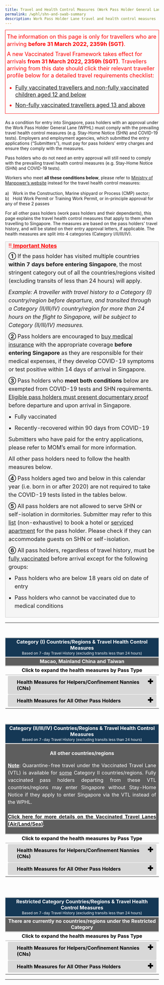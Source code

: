 ```yaml
---
title: Travel and Health Control Measures (Work Pass Holder General Lane)
permalink: /wphl/shn-and-swab-summary
description: Work Pass Holder Lane travel and health control measures
---
```

<div style="padding-left: 5px; margin-bottom:20px; font-size:16px; line-height:1.0; color:red; border-style: solid; border-width: 1px;">
	<p style="font-size:18px; margin-top:10px; margin-bottom:0px;line-height:1.3; color:red;">The information on this page is only for travellers who are arriving <b>before 31 March 2022, 2359h (SGT)</b>.</p>
	<p style="font-size:18px; margin-top:10px; margin-bottom:0px;line-height:1.3; color:red;">A new Vaccinated Travel Framework takes effect for arrivals <b>from 31 March 2022, 2359h (SGT)</b>. Travellers arriving from this date should click their relevant traveller profile below for a detailed travel requirements checklist:
	<ol style="list-style-type:disc;">
		<li style="font-size:18px; margin-top:10px; margin-bottom:0px;line-height:1.3; color:red;"><a href="/arriving/general-travel/fully-vaccinated" target="_blank">Fully vaccinated travellers and non-fully vaccinated children aged 12 and below</a></li>
			<li style="font-size:18px; margin-top:10px; margin-bottom:0px;line-height:1.3; color:red;"><a href="/arriving/general-travel/non-fully-vaccinated" target="_blank">Non-fully vaccinated travellers aged 13 and above</a></li>
	</ol>
	</p>
	</div>

As a condition for entry into Singapore, pass holders with an approval under the Work Pass Holder General Lane (WPHL) must comply with the prevailing travel health control measures (e.g. Stay-Home Notice (SHN) and COVID-19 tests). Employers and employment agencies, which submitted the entry applications (“Submitters”), must pay for pass holders’ entry charges and ensure they comply with the measures.

Pass holders who do not need an entry approval will still need to comply with the prevailing travel health control measures (e.g. Stay-Home Notice (SHN) and COVID-19 tests).

Workers who meet <b>all these conditions below</b>, please refer to [Ministry of Manpower’s website](https://www.mom.gov.sg/covid-19/entry-approval-requirements) instead for the travel health control measures:<br><br>
a) &nbsp; Work in the Construction, Marine shipyard or Process (CMP) sector;<br>
b) &nbsp; Hold Work Permit or Training Work Permit, or in-principle approval for any of these 2 passes

For all other pass holders (work pass holders and their dependants), this page explains the travel health control measures that apply to them when travelling to Singapore. The measures are based on the pass holders' travel history, and will be stated on their entry approval letters, if applicable. The health measures are split into 4 categories (Category I/II/III/IV).

<table style="background-color:#f5f5f5">
<tbody>
<tr>
<td style="margin-top:0px; margin-bottom:0px; font-size:18px;border-right:2px solid #E0E0E0;border-left:2px solid #E0E0E0;border-top:2px solid #E0E0E0; border-bottom:2px solid #E0E0E0;"><span style="color:red;">!!<b><u> Important Notes</u></b></span>
<p style="margin-top:10px; margin-bottom:0px; font-size:18px; line-height:1.5;"><b>➀</b> If the pass holder has visited multiple countries <b>within 7 days before entering Singapore</b>, the most stringent category out of all the countries/regions visited (excluding transits of less than 24 hours) will apply.</p>
<p style="margin-top:10px; margin-bottom:0px; font-size:18px; line-height:1.5;"><i>Example: A traveller with travel history to a Category (I) country/region before departure, and transited through a Category (II/III/IV) country/region for more than 24 hours on the flight to Singapore, will be subject to Category (II/III/IV) measures.</i></p>
	<p style="margin-top:10px; margin-bottom:0px; font-size:18px; line-height:1.5;"><b>➁</b> Pass holders are encouraged to <a href="https://www.mom.gov.sg/covid-19/frequently-asked-questions/eligible-claims-and-medical-benefits#who-is-responsible-for-paying-for-the-pass-holders-covid-19-treatment" target="_blank">buy medical insurance</a> with the appropriate coverage <b>before entering Singapore</b> as they are responsible for their medical expenses, if they develop COVID-19 symptoms or test positive within 14 days of arrival in Singapore.</p>
<p style="margin-top:10px; margin-bottom:0px; font-size:18px; line-height:1.5;"><b>&#10114;</b> Pass holders who <b>meet both conditions</b> below are exempted from COVID-19 tests and SHN requirements. <a href="/vaccinated-recovered" target="_blank">Eligible pass holders must present documentary proof</a> before departure and upon arrival in Singapore.</p> 
<ol style="padding-left:20px; font-size:18px; margin-top:0px; margin-bottom:0px; line-height:1.5; list-style-type:disc;">
<li style="font-size:18px; margin-top:10px; margin-bottom:0px; line-height:1.5;">Fully vaccinated</li>
<li style="font-size:18px; margin-top:10px; margin-bottom:0px; line-height:1.5;">Recently-recovered within 90 days from COVID-19</li>
</ol>
<p style="margin-top:10px; margin-bottom:0px; font-size:18px; line-height:1.5;">Submitters who have paid for the entry applications, please refer to MOM’s email for more information.</p>
<p style="margin-top:10px; margin-bottom:0px; font-size:18px; line-height:1.5;">All other pass holders need to follow the health measures below.</p>
	

<!--<table>
	<thead>
		<th style="font-size:18px; line-height:1.5; border-left:3px solid #D8D8D8; border-right:3px solid #D8D8D8;border-top:3px solid #D8D8D8; border-bottom:3px solid #D8D8D8;"><b>Test paid using</b></th>
		<th style="font-size:18px; line-height:1.5; border-left:3px solid #D8D8D8; border-right:3px solid #D8D8D8; border-top:3px solid #D8D8D8; border-bottom:3px solid #D8D8D8;"><b>How is the refund processed</b></th>
	</thead>
	<tbody>
		<tr>
		<td style="font-size:18px; line-height:1.5;border-left:3px solid #D8D8D8; border-right:3px solid #D8D8D8; border-top:3px solid #D8D8D8; border-bottom:3px solid #D8D8D8;"><a href="https://changiairport.com/safetravel" target="_blank">Changi Airport e-Service</a></td>
			<td style="font-size:18px; line-height:1.5;border-left:3px solid #D8D8D8; border-right:3px solid #D8D8D8;border-top:3px solid #D8D8D8; border-bottom:3px solid #D8D8D8;">Changi Airport Group will automatically refund the test fees 7 working days after the booked arrival date.<br>For any queries, please email <a href="mailto: swabtest.refund@changiairport.com">swabtest.refund@changiairport.com</a></td>
		</tr>
		<tr>
			<td style="font-size:18px; line-height:1.5;border-left:3px solid #D8D8D8; border-right:3px solid #D8D8D8;border-bottom:3px solid #D8D8D8;"><a href="https://t.2c2p.com/express/parkwayshentonoat" target="_blank">Parkway Shenton eService</a></td>
			<td style="font-size:18px; line-height:1.5; border-left:3px solid #D8D8D8; border-right:3px solid #D8D8D8; border-bottom:3px solid #D8D8D8;">Please email <a href="mailto: sea.checkpoints.refunds@parkwaypantai.com">sea.checkpoints.refunds@parkwaypantai.com</a> for refund or cancellation requests.</td>
		</tr>
	</tbody>
	</table>-->

	
<p style="margin-top: 10px; margin-bottom:0px; font-size:18px; line-height:1.5;">
<b>➃</b> Pass holders aged two and below in this calendar year (i.e. born in or after 2020) are not required to take the COVID-19 tests listed in the tables below.</p>
<p style="margin-top:10px; margin-bottom:0px; font-size:18px; line-height:1.5;"><b>&#10116;</b> All pass holders are not allowed to serve SHN or self-isolation in dormitories. Submitter may refer to this <a href="https://sha.org.sg/stay-home-notice">list</a> (non-exhaustive) to book a hotel or <a href="/files/serviced-apartments.pdf" target="_blank">serviced apartment</a> for the pass holder. Please check if they can accommodate guests on SHN or self-isolation.</p>
<p style="margin-top:10px; margin-bottom:0px; font-size:18px; line-height:1.5;"><b>&#10117;</b> All pass holders, regardless of travel history, must be <a href="/wphl/vaccination-requirements#vaccinated">fully vaccinated</a> before arrival except for the following groups:
<ol style="padding-left:20px; font-size:18px; margin-top:0px; margin-bottom:0px; line-height:1.5; list-style-type:disc;">
<li style="font-size:18px; margin-top:10px; margin-bottom:0px; line-height:1.5; list-style-type:disc;"> Pass holders who are below 18 years old on date of entry</li>
<li style="font-size:18px; margin-top:10px; margin-bottom:0px; line-height:1.5; list-style-type:disc;">Pass holders who cannot be vaccinated due to medical conditions</li>
</ol>
</p>
</td>
    </tr>
	</tbody>
		</table>

<!--#### Click on the following for the travel health control measures based on your arrival date in Singapore:

<ol style="padding-left:20px; font-size:20px; margin-top:20px; margin-bottom:0px; line-height:1.5; list-style-type:upper-latin;">
	<li style="font-size:20px; margin-top:10px; margin-bottom:0px; line-height:1.5;"><a href="#from">Arrivals from 21 Feb 2022, 2359 hours</a></li> 
	<li style="font-size:20px; margin-top:10px; margin-bottom:0px; line-height:1.5;"><a href="#before-1">Arrivals before 21 Feb 2022, 2359 hours</a></li>
	</ol>-->


---


<div id="from"></div>

<!--<span style="color:red;"><b>Travellers arriving in Singapore before 21 Feb 2022, 2359 hours will be subject to the health measure stipulated in their approval letters and Stay Home Notices (SHN).</b></span>-->

<html>
<head>
<meta charset="utf-8">
<title>Test Accordion</title>

<style>
	
input {
    display: none;
}

label {
    display: block;    
    padding: 10px 30px;
    margin: 0 0 1px 0;
    cursor: pointer;
    background: #153855;
    border-radius: 3px;
    color: #FFFFFF;
    transition: ease .5s;
	position: relative;
}

label:hover {
    background: #346f9e;
}

label::after {
	font-family: "Font Awesome 5 Free";
	content: '\271A';
	font-weight: bold;
	font-size: 22px;
	position: absolute;
	right: 10px;
	top: 6px;
}

input:checked + label::after {
	content: '\2716';
}

.content {
    background: #FFFFFF;
    padding: 10px 25px;
    margin: 0 0 1px 0;
    border-radius: 3px;
}

input + label + .content {
    display: none;
}

input:checked + label + .content {
    display: block;
}
 
</style>
</head>
</html>


<table>
<tr>
<td style="font-size:16px; border-top: 3px solid #D8D8D8; border-right:1px solid #D8D8D8; border-left:1px solid #D8D8D8; background-color:#153855; color:white; text-align:center; vertical-align:middle;"><b>Category (I) Countries/Regions & Travel Health Control Measures</b><br><span style="font-size:12px;">Based on 7-day Travel History (excluding transits less than 24 hours)</span></td>
</tr>
	<tr>
<td style="font-size:16px; border-top: 3px solid #D8D8D8; border-right:1px solid #D8D8D8; border-left:1px solid #D8D8D8; background-color:#5e5e5e; color:white; text-align:center; vertical-align:middle; border-bottom: 3px solid #D8D8D8;"><b>Macao, Mainland China and Taiwan</b></td>
</tr>
	<tr>
		<td style="font-size:16px; border-top: 3px solid #D8D8D8; border-bottom: 3px solid #D8D8D8; color:black; text-align:center; vertical-align:middle;"><b>Click to expand the health measures by Pass Type</b></td>
	</tr>
	<br>
	<tr>
	<td>
<!--Cat1 Countries-->
<input type="checkbox" id="CountryListCat1" />
<label for="CountryListCat1" style="background:#D8D8D8; color:#000000;"><b>Health Measures for Helpers/Confinement Nannies (CNs)</b></label>

<div class="content" style="background-color:#f8f8f8;">
<ol style="margin-top: 0px; list-style-type: decimal;">
	<li style="font-size: 16px; margin-top:10px; margin-bottom:0px; line-height:1.5;">Must be <b><a href="/wphl/vaccination-requirements">fully vaccinated</a> before arrival</b>.
</li>
	<li style="font-size: 16px; margin-top:10px; margin-bottom:0px; line-height:1.5;">Submit a health and travel declaration using the <a href="https://eservices.ica.gov.sg/sgarrivalcard/" target="_blank">SG Arrival Card (SGAC) e-Service</a> <b>within 3 days before arrival</b>.
</li>
	<li style="font-size: 16px; margin-top:10px; margin-bottom:0px; line-height:1.5;">Take <b>1</b> of these COVID-19 tests <b>within 2 days before departure</b>:
	<ol style="margin-top: 0px; list-style-type: disc;">
	<li style="font-size: 16px; margin-top:10px; margin-bottom:0px; line-height:1.5;"><b>PCR test</b>: Done with an <a href="https://go.gov.sg/accreditation-bodies-for-covid19-testing" target="_blank">internationally accredited or recognised lab, clinic or medical facility</a>.</li>
		<li style="font-size: 16px; margin-top:10px; margin-bottom:0px; line-height:1.5;"><b>ART</b>: Done by a trained professional (e.g. medical professional or Government-recognised trained professional).</li>
	</ol></li>
		<li style="font-size: 16px; margin-top:10px; margin-bottom:0px; line-height:1.5;">Present a valid negative test report, that meets <b>all the requirements</b> below, before departure and upon arrival in Singapore:
		<ol style="margin-top:0px; list-style-type: disc;">
<li style="font-size:16px; margin-top:10px; margin-bottom:0px; line-height:1.5;">Is in English (or accompanied with an English translation);</li>
<li style="font-size:16px; margin-top:10px; margin-bottom:0px; line-height:1.5;">Contains the following:
<ol style="margin-top:0px; list-style-type: lower-roman;">
<li style="font-size:16px; margin-top:10px; margin-bottom:0px; line-height:1.5;">COVID-19 test results and date of test;</li>
<li style="font-size:16px; margin-top:10px; margin-bottom:0px; line-height:1.5;">Name of helper/CN; and</li>
<li style="font-size:16px; margin-top:10px; margin-bottom:0px; line-height:1.5;">Date of Birth or Passport number (per the passport used to travel to Singapore.</li>
</ol>
</li>
</ol>
</li>
<li style="font-size: 16px; margin-top:10px; margin-bottom:0px; line-height:1.5;">Proceed from the checkpoint <b>immediately</b> to their place of isolation. <p style="font-size: 16px; margin-top:10px; margin-bottom:0px; line-height:1.5;">Submitters must arrange to pick them up <b>within 1 hour of arrival</b> from the checkpoint, using private transport (e.g. employer's own vehicle, taxi, private hire car) to go to the place of isolation, and QTC or CTC. Public transport (e.g. public bus or train) is <b>not allowed</b>.</p></li>
<li style="font-size: 16px; margin-top:10px; margin-bottom:0px; line-height:1.5;">Self-isolate before taking an unsupervised self-swab (USS) ART <b>within 24 hours</b> of arrival and submit the test results <a href="https://www.sync.gov.sg" target="_blank">here</a>.</li>
	<li style="font-size: 16px; margin-top:10px; margin-bottom:0px; line-height:1.5;"> Remain in self-isolation until they get a negative test result.</li>
		<li style="font-size: 16px; margin-top:10px; margin-bottom:0px; line-height:1.5;">If they get a negative test result, they can go about their activities in Singapore, without a need to serve SHN.</li>
			<li style="font-size: 16px; margin-top:10px; margin-bottom:0px; line-height:1.5;"><b>[Only for helpers and CNs who were vaccinated overseas]</b> Verify their vaccination records by taking a serology test to get the vaccination records ingested in the National Immunisation Registry (NIR) <b>within 30 days</b> of arrival in Singapore. 
<p style="font-size: 16px; margin-top:10px; margin-bottom:0px; line-height:1.5;">Those with valid digitally-verifiable vaccination certificates may be exempted from serology testing for their vaccinations to be ingested. They must still visit a General Practitioner (GP) clinic, for the clinic to verify their certificates and ingest their vaccination records in the NIR <b>within 30 days</b> of arrival in Singapore. Refer to <a href="https://www.moh.gov.sg/covid-19/vaccination/faqs---post-vaccination-matters" target="_blank">MOH’s website</a> on the types of vaccination certificates which exempt pass holders from serology testing.</p>
<p style="font-size: 16px; margin-top:10px; margin-bottom:0px; line-height:1.5;">Please call the clinic to check if they offer serology tests or verification of vaccination records.</p>
</li>
</ol>
</div>
	<!--Cat1 Other Work Pass Holders-->
	<input type="checkbox" id="OtherWorkPassHolders-1" />
<label for="OtherWorkPassHolders-1" style="background:#D8D8D8; color:#000000;"><b>Health Measures for All Other Pass Holders</b></label>

<div class="content" style="background-color:#f8f8f8;">
<ol style="margin-top: 0px; list-style-type: decimal;">
				<li style="font-size: 16px; margin-top:10px; margin-bottom:0px; line-height:1.5;">Must be <b><a href="/wphl/vaccination-requirements">fully vaccinated</a> before arrival</b>.
</li>
		<li style="font-size: 16px; margin-top:10px; margin-bottom:0px; line-height:1.5;">Submit a health and travel declaration using the <a href="https://eservices.ica.gov.sg/sgarrivalcard/" target="_blank">SG Arrival Card (SGAC) e-Service</a> <b>within 3 days before arrival</b>.
</li>
	<li style="font-size: 16px; margin-top:10px; margin-bottom:0px; line-height:1.5;">Take <b>1</b> of these COVID-19 tests <b>within 2 days before departure</b>:
	<ol style="margin-top: 0px; list-style-type: disc;">
	<li style="font-size: 16px; margin-top:10px; margin-bottom:0px; line-height:1.5;"><b>PCR test</b>: Done with an <a href="https://go.gov.sg/accreditation-bodies-for-covid19-testing" target="_blank">internationally accredited or recognised lab, clinic or medical facility</a>.</li>
		<li style="font-size: 16px; margin-top:10px; margin-bottom:0px; line-height:1.5;"><b>ART</b>: Done by a trained professional (e.g. medical professional or Government-recognised trained professional).</li>
	</ol></li>
		<li style="font-size: 16px; margin-top:10px; margin-bottom:0px; line-height:1.5;">Present a valid negative test report, that meets <b>all the requirements</b> below, before departure and upon arrival in Singapore:
		<ol style="margin-top:0px; list-style-type: disc;">
<li style="font-size:16px; margin-top:10px; margin-bottom:0px; line-height:1.5;">Is in English (or accompanied with an English translation);</li>
<li style="font-size:16px; margin-top:10px; margin-bottom:0px; line-height:1.5;">Contains the following:
<ol style="margin-top:0px; list-style-type: lower-roman;">
<li style="font-size:16px; margin-top:10px; margin-bottom:0px; line-height:1.5;">COVID-19 test results and date of test;</li>
<li style="font-size:16px; margin-top:10px; margin-bottom:0px; line-height:1.5;">Name of pass holder; and</li>
<li style="font-size:16px; margin-top:10px; margin-bottom:0px; line-height:1.5;">Date of Birth or Passport number (per the passport used to travel to Singapore.</li>
</ol>
</li>
</ol>
</li>
			<li style="font-size: 16px; margin-top:10px; margin-bottom:0px; line-height:1.5;">Proceed from the checkpoint <b>immediately</b> to their place of isolation.<p style="font-size: 16px; margin-top:10px; margin-bottom:0px; line-height:1.5;">Pass holders must depart for the place of isolation <b>within 1 hour of arrival</b> at the checkpoint. Submitters must inform them to take private transport (e.g. company vehicle, pass holder's own vehicle, taxi, private hire car) to the to the place of isolation, and QTC or CTC. Public transport (e.g. public bus or train) is <b>not allowed</b>. </p></li>
<li style="font-size: 16px; margin-top:10px; margin-bottom:0px; line-height:1.5;">Self-isolate before taking an unsupervised self-swab (USS) ART <b>within 24 hours of arrival</b> and submit the test results <a href="https://www.sync.gov.sg" target="_blank">here</a>.</li>
	<li style="font-size: 16px; margin-top:10px; margin-bottom:0px; line-height:1.5;"> Remain in self-isolation until they get a negative test result.</li>
		<li style="font-size: 16px; margin-top:10px; margin-bottom:0px; line-height:1.5;">If they get a negative test result, they can go about their activities in Singapore, without a need to serve SHN.</li>
	<li style="font-size: 16px; margin-top:10px; margin-bottom:0px; line-height:1.5;"><b>[Only for pass holders who were vaccinated overseas]</b> Verify their vaccination records by taking a serology test to get the vaccination records ingested in the National Immunisation Registry (NIR) <b>within 30 days</b> of arrival in Singapore. 
<p style="font-size: 16px; margin-top:10px; margin-bottom:0px; line-height:1.5;">Those with valid digitally-verifiable vaccination certificates may be exempted from serology testing for their vaccinations to be ingested. They must still visit a General Practitioner (GP) clinic, for the clinic to verify their certificates and ingest their vaccination records in the NIR <b>within 30 days</b> of arrival in Singapore. Refer to <a href="https://www.moh.gov.sg/covid-19/vaccination/faqs---post-vaccination-matters" target="_blank">MOH’s website</a> on the types of vaccination certificates which exempt pass holders from serology testing.</p>
<p style="font-size: 16px; margin-top:10px; margin-bottom:0px; line-height:1.5;">Please call the clinic to check if they offer serology tests or verification of vaccination records.</p></li>
</ol>
</div>
	</td>
	</tr>
	</table><br>
	

<div id=cat2></div>

<!--Category 2,3 and 4-->
<table>
<tr>
<td style="font-size:16px; border-top: 3px solid #D8D8D8; border-right:1px solid #D8D8D8; border-left:1px solid #D8D8D8; background-color:#153855; color:white; text-align:center; vertical-align:middle;"><b>Category (II/III/IV) Countries/Regions & Travel Health Control Measures</b><br><span style="font-size:12px;">Based on 7-day Travel History (excluding transits less than 24 hours)</span></td>
</tr>
	<tr>
<td style="font-size:16px; border-top: 3px solid #D8D8D8; border-bottom:1px solid #D8D8D8; border-right:1px solid #D8D8D8; border-left:1px solid #D8D8D8; background-color:#5e5e5e; color:white;"><p style="font-size:16px; line-height:1.5;text-align:center;"><b>All other countries/regions</b></p>
	<p style="font-size:16px; line-height:1.5; text-align:justify;"><b><u>Note</u></b>: Quarantine-free travel under the Vaccinated Travel Lane (VTL) is available for <u>some</u> Category II countries/regions. Fully vaccinated pass holders departing from these VTL countries/regions may enter Singapore without Stay-Home Notice if they apply to enter Singapore via the VTL instead of the WPHL. <br><br><a style="background-color: #ffffff;" href="/vtl/requirements-and-process" target="_blank"><b>Click here for more details on the Vaccinated Travel Lanes (Air/Land/Sea)</b></a>. </p></td>
</tr>
<tr>
<td style="font-size:16px; border-top: 3px solid #D8D8D8; border-bottom: 3px solid #D8D8D8; color:black; text-align:center; vertical-align:middle;"><b>Click to expand the health measures by Pass Type</b></td></tr>
	<tr>
	<td>
<!--Cat2 Helpers/CNs-->
<input type="checkbox" id="CountryListCat2" />
<label for="CountryListCat2" style="background:#D8D8D8; color:#000000;"><b>Health Measures for Helpers/Confinement Nannies (CNs)</b></label>

<div class="content" style="background-color:#f8f8f8;">
<ol style="margin-top: 0px; list-style-type: decimal;">
		<li style="font-size: 16px; margin-top:10px; margin-bottom:0px; line-height:1.5;">Must be <b><a href="/wphl/vaccination-requirements">fully vaccinated</a> before arrival</b>.
	</li>
			<li style="font-size: 16px; margin-top:10px; margin-bottom:0px; line-height:1.5;">Submit a health and travel declaration using the <a href="https://eservices.ica.gov.sg/sgarrivalcard/" target="_blank">SG Arrival Card (SGAC) e-Service</a> <b>within 3 days before arrival</b>.
</li>
<li style="font-size: 16px; margin-top:10px; margin-bottom:0px; line-height:1.5;">Take <b>1</b> of these COVID-19 tests <b>within 2 days before departure</b>:
	<ol style="margin-top: 0px; list-style-type: disc;">
	<li style="font-size: 16px; margin-top:10px; margin-bottom:0px; line-height:1.5;"><b>PCR test</b>: Done with an <a href="https://go.gov.sg/accreditation-bodies-for-covid19-testing" target="_blank">internationally accredited or recognised lab, clinic or medical facility</a>; OR</li>
		<li style="font-size: 16px; margin-top:10px; margin-bottom:0px; line-height:1.5;"><b>ART</b>: 
<ol style="margin-top:0px; list-style-type: lower-roman;">
<li style="font-size:16px; margin-top:10px; margin-bottom:0px; line-height:1.5;">Done by a trained professional (e.g. medical professional or Government-recognised trained professional); or</li>
	<li style="font-size:16px; margin-top:10px; margin-bottom:0px; line-height:1.5;"> <b>[For eligible travellers only]</b>	Self-administered and remotely supervised by an ART provider in Singapore providing such services. Please refer to <a href="https://go.gov.sg/remote-art-overseas-sg" target="_blank">MOH’s listing of remote supervised self-swab providers</a> for information on eligible traveller profiles, eligible countries/regions and approved remote ART service providers.</li>
</ol>			
</li>
</ol></li>
		<li style="font-size: 16px; margin-top:10px; margin-bottom:0px; line-height:1.5;">Present a valid negative test report, that meets <b>all the requirements</b> below, before departure and upon arrival in Singapore:
		<ol style="margin-top:0px; list-style-type: disc;">
<li style="font-size:16px; margin-top:10px; margin-bottom:0px; line-height:1.5;">Is in English (or accompanied with an English translation);</li>
<li style="font-size:16px; margin-top:10px; margin-bottom:0px; line-height:1.5;">Contains the following:
<ol style="margin-top:0px; list-style-type: lower-roman;">
<li style="font-size:16px; margin-top:10px; margin-bottom:0px; line-height:1.5;">COVID-19 test results and date of test;</li>
<li style="font-size:16px; margin-top:10px; margin-bottom:0px; line-height:1.5;">Name of helper/CN; and</li>
<li style="font-size:16px; margin-top:10px; margin-bottom:0px; line-height:1.5;">Date of Birth or Passport number (per the passport used to travel to Singapore.</li>
</ol>
</li>
</ol>
</li>
<!--<li style="font-size: 16px; margin-top:10px; margin-bottom:0px; line-height:1.5;">Take on-arrival COVID-19 PCR test at the Singapore checkpoint. <p style="font-size: 16px; margin-top:10px; margin-bottom:0px; line-height:1.5;">Submitters must register and pay for the test <b>before the helper/CN arrives in Singapore</b>. Otherwise, she may be denied entry and submitter’s subsequent entry applications may be rejected.</p>
<ol style="margin-top: 0px; list-style-type: disc;">
	<li style="font-size: 16px; margin-top:10px; margin-bottom:0px; line-height:1.5;"><b>[Entry into Singapore by Air]</b> Register and pay $125 (including GST) <a href="https://changiairport.com/safetravel" target="_blank">here</a>.</li>
		<li style="font-size: 16px; margin-top:10px; margin-bottom:0px; line-height:1.5;"><b>[Entry into Singapore by Land/Sea]</b>: Register and pay $160 (including GST) <a href="https://t.2c2p.com/express/parkwayshentonoat" target="_blank">here</a>.</li>
	</ol>
</li>-->
<li style="font-size: 16px; margin-top:10px; margin-bottom:0px; line-height:1.5;">Proceed from the checkpoint <b>immediately</b> to their <a href="/health/shn" target="_blank">SHN</a> accommodation. <br><br> Submitters must arrange to pick them up <b>within 1 hour of arrival</b> from the checkpoint, using private transport (e.g. employer's own vehicle, taxi, private hire car) to go to the SHN accommodation. Public transport (e.g. public bus or train) is <b>not allowed</b>.
 </li>
<li style="font-size: 16px; margin-top:10px; margin-bottom:0px; line-height:1.5;">Serve a 7-day <a href="/health/shn">SHN</a> in one of the following: 
	<ol style="margin-top: 0px; list-style-type: lower-roman;">
		<li style="font-size: 16px; margin-top:10px; margin-bottom:0px; line-height:1.5;">Suitable accommodation sourced by submitters (e.g. hotels, <a href="/files/serviced-apartments.pdf" target="_blank">serviced apartments</a>, hostels or Employment Agencies' residential units. Please ensure these places can accommodate persons on SHN).<p style="font-size: 16px; margin-top:10px; margin-bottom:0px; line-height:1.5;">If the employer allows, submitters can arrange for the helper/CN to share a room with another helper/CN with the same travel history. They should remain isolated during the SHN and not mingle, or share facilities such as toilets, with other residents.</p></li>
		<li style="font-size: 16px; margin-top:10px; margin-bottom:0px; line-height:1.5;">Employer’s house. The helper/CN must isolate herself in her room and minimise contact with household members. If this is not possible or there are <a href="https://www.covid.gov.sg/who-is-vulnerable" target="_blank">vulnerable household members</a>, please look for another accommodation.</li>
	</ol>
<p style="font-size: 16px; margin-top:10px; margin-bottom:0px; line-height:1.5;">Submitters who have paid for the helpers’/CNs’ stay at the SHN dedicated facility (SDF) earlier on, please refer to MOM’s email for more information.</p>
	</li>
	<li style="font-size: 16px; margin-top:10px; margin-bottom:0px; line-height:1.5;">Take a COVID-19 PCR test ($125 including GST) before the end of the SHN. Please pay for the test using the payment link on the SHN letter (issued upon arrival in Singapore).</li>
				<li style="font-size: 16px; margin-top:10px; margin-bottom:0px; line-height:1.5;"><b>[Only for helpers and CNs who were vaccinated overseas]</b> Verify their vaccination records by taking a serology test to get the vaccination records ingested in the National Immunisation Registry (NIR) <b>within 30 days</b> of arrival in Singapore. 
<p style="font-size: 16px; margin-top:10px; margin-bottom:0px; line-height:1.5;">Those with valid digitally-verifiable vaccination certificates may be exempted from serology testing for their vaccinations to be ingested. They must still visit a General Practitioner (GP) clinic, for the clinic to verify their certificates and ingest their vaccination records in the NIR <b>within 30 days</b> of arrival in Singapore. Refer to <a href="https://www.moh.gov.sg/covid-19/vaccination/faqs---post-vaccination-matters" target="_blank">MOH’s website</a> on the types of vaccination certificates which exempt pass holders from serology testing.</p>
<p style="font-size: 16px; margin-top:10px; margin-bottom:0px; line-height:1.5;">Please call the clinic to check if they offer serology tests or verification of vaccination records.</p></li>
</ol>
</div>
	<!--Cat2 Other Work Pass Holders-->
	<input type="checkbox" id="OtherWorkPassHolders-2" />
<label for="OtherWorkPassHolders-2" style="background:#D8D8D8; color:#000000;"><b>Health Measures for All Other Pass Holders</b></label>

<div class="content" style="background-color:#f8f8f8;">
<ol style="margin-top: 0px; list-style-type: decimal;">
				<li style="font-size: 16px; margin-top:10px; margin-bottom:0px; line-height:1.5;">Must be <b><a href="/wphl/vaccination-requirements">fully vaccinated</a> before arrival</b>.
</li>
			<li style="font-size: 16px; margin-top:10px; margin-bottom:0px; line-height:1.5;">Submit a health and travel declaration using the <a href="https://eservices.ica.gov.sg/sgarrivalcard/" target="_blank">SG Arrival Card (SGAC) e-Service</a> <b>within 3 days before arrival</b>.
</li>
<li style="font-size: 16px; margin-top:10px; margin-bottom:0px; line-height:1.5;">Take <b>1</b> of these COVID-19 tests <b>within 2 days before departure</b>:
	<ol style="margin-top: 0px; list-style-type: disc;">
	<li style="font-size: 16px; margin-top:10px; margin-bottom:0px; line-height:1.5;"><b>PCR test</b>: Done with an <a href="https://go.gov.sg/accreditation-bodies-for-covid19-testing" target="_blank">internationally accredited or recognised lab, clinic or medical facility</a>; OR</li>
		<li style="font-size: 16px; margin-top:10px; margin-bottom:0px; line-height:1.5;"><b>ART</b>: 
<ol style="margin-top:0px; list-style-type: lower-roman;">
<li style="font-size:16px; margin-top:10px; margin-bottom:0px; line-height:1.5;">Done by a trained professional (e.g. medical professional or Government-recognised trained professional); or</li>
	<li style="font-size:16px; margin-top:10px; margin-bottom:0px; line-height:1.5;"> <b>[For eligible travellers only]</b>	Self-administered and remotely supervised by an ART provider in Singapore providing such services. Please refer to <a href="https://go.gov.sg/remote-art-overseas-sg" target="_blank">MOH’s listing of remote supervised self-swab providers</a> for information on eligible traveller profiles, eligible countries/regions and approved remote ART service providers.</li>
</ol>
</li>
</ol></li>
		<li style="font-size: 16px; margin-top:10px; margin-bottom:0px; line-height:1.5;">Present a valid negative test report, that meets <b>all the requirements</b> below, before departure and upon arrival in Singapore:
		<ol style="margin-top:0px; list-style-type: disc;">
<li style="font-size:16px; margin-top:10px; margin-bottom:0px; line-height:1.5;">Is in English (or accompanied with an English translation);</li>
<li style="font-size:16px; margin-top:10px; margin-bottom:0px; line-height:1.5;">Contains the following:
<ol style="margin-top:0px; list-style-type: lower-roman;">
<li style="font-size:16px; margin-top:10px; margin-bottom:0px; line-height:1.5;">COVID-19 test results and date of test;</li>
<li style="font-size:16px; margin-top:10px; margin-bottom:0px; line-height:1.5;">Name of pass holder; and</li>
<li style="font-size:16px; margin-top:10px; margin-bottom:0px; line-height:1.5;">Date of Birth or Passport number (per the passport used to travel to Singapore.</li>
</ol>
</li>
</ol>
</li>
<!--<li style="font-size: 16px; margin-top:10px; margin-bottom:0px; line-height:1.5;">Take on-arrival COVID-19 PCR test at the Singapore checkpoint. <p style="font-size: 16px; margin-top:10px; margin-bottom:0px; line-height:1.5;">Submitters must register and pay for the test <b>before the pass holder arrives in Singapore</b>. Otherwise, the pass holder may be denied entry and submitter’s subsequent entry applications may be rejected.</p>
<ol style="margin-top: 0px; list-style-type: disc;">
	<li style="font-size: 16px; margin-top:10px; margin-bottom:0px; line-height:1.5;"><b>[Entry into Singapore by Air]</b> Register and pay $125 (including GST) <a href="https://changiairport.com/safetravel" target="_blank">here</a>.</li>
		<li style="font-size: 16px; margin-top:10px; margin-bottom:0px; line-height:1.5;"><b>[Entry into Singapore by Land/Sea]</b>: Register and pay $160 (including GST) <a href="https://t.2c2p.com/express/parkwayshentonoat" target="_blank">here</a>.</li>
	</ol>
</li>-->
	<li style="font-size: 16px; margin-top:10px; margin-bottom:0px; line-height:1.5;">Proceed from the checkpoint <b>immediately</b> to their <a href="/health/shn" target="_blank">SHN</a> accommodation. <br><br> Pass holders must depart for the SHN accommodation <b>within 1 hour of arrival</b> at the checkpoint. Submitters must inform them to take private transport (e.g. company vehicle, pass holder's own vehicle, taxi, private hire car) to the SHN accommodation. Public transport (e.g. public bus or train) is <b>not allowed</b>.</li>
<li style="font-size: 16px; margin-top:10px; margin-bottom:0px; line-height:1.5;">Serve a 7-day <a href="/health/shn">SHN</a> in one of the following: 
	<ol style="margin-top: 0px; list-style-type: disc;">
		<li style="font-size: 16px; margin-top:10px; margin-bottom:0px; line-height:1.5;">Suitable accommodation sourced by submitters (e.g. hotels or <a href="/files/serviced-apartments.pdf" target="_blank">serviced apartments</a>).</li>
		<li style="font-size: 16px; margin-top:10px; margin-bottom:0px; line-height:1.5;">Place of residence. The pass holder must isolate themselves in their room and minimise contact with household members, especially <a href="https://www.covid.gov.sg/who-is-vulnerable" target="_blank">vulnerable household members</a>. If this is not possible, please look for another accommodation.</li>
	</ol>
<p style="font-size: 16px; margin-top:10px; margin-bottom:0px; line-height:1.5;">	Submitters who have paid for the pass holders’ stay at the SHN dedicated facility (SDF) earlier on, please refer to MOM’s email for more information.</p>
	</li>
	<li style="font-size: 16px; margin-top:10px; margin-bottom:0px; line-height:1.5;">Take a COVID-19 PCR test ($125 including GST) before the end of the SHN. Please pay for the test using the payment link on the SHN letter (issued upon arrival in Singapore).</li>
			<li style="font-size: 16px; margin-top:10px; margin-bottom:0px; line-height:1.5;"><b>[Only for pass holders who were vaccinated overseas]</b> Verify their vaccination records by taking a serology test to get the vaccination records ingested in the National Immunisation Registry (NIR) <b>within 30 days</b> of arrival in Singapore. 
<p style="font-size: 16px; margin-top:10px; margin-bottom:0px; line-height:1.5;">Those with valid digitally-verifiable vaccination certificates may be exempted from serology testing for their vaccinations to be ingested. They must still visit a General Practitioner (GP) clinic, for the clinic to verify their certificates and ingest their vaccination records in the NIR <b>within 30 days</b> of arrival in Singapore. Refer to <a href="https://www.moh.gov.sg/covid-19/vaccination/faqs---post-vaccination-matters" target="_blank">MOH’s website</a> on the types of vaccination certificates which exempt pass holders from serology testing.</p>
<p style="font-size: 16px; margin-top:10px; margin-bottom:0px; line-height:1.5;">Please call the clinic to check if they offer serology tests or verification of vaccination records.</p></li>
</ol>
</div>
	</td>
	</tr>
	</table>
<br><br>

<!--Cat4 countries-->
<table>
<tr>
<td style="font-size:16px; border-top: 3px solid #D8D8D8; border-right:1px solid #D8D8D8; border-left:1px solid #D8D8D8; background-color:#153855; color:white; text-align:center; vertical-align:middle;"><b>Restricted Category Countries/Regions & Travel Health Control Measures</b><br><span style="font-size:12px;">Based on 7-day Travel History (excluding transits less than 24 hours)</span></td>
</tr>
	<tr>
<td style="font-size:16px; border-top: 3px solid #D8D8D8; border-right:1px solid #D8D8D8; border-left:1px solid #D8D8D8; background-color:#5e5e5e; color:white; text-align:center; vertical-align:middle;"><b>There are currently no countries/regions under the Restricted Category</b></td>
</tr>
	<tr>
<td style="font-size:16px; border-top: 3px solid #D8D8D8; border-bottom: 3px solid #D8D8D8; color:black; text-align:center; vertical-align:middle;"><b>Click to expand the health measures by Pass Type</b></td></tr>
	<tr>
	<td>
<!--Cat4 Helpers and CNs-->
<input type="checkbox" id="CountryListCat4" />
<label for="CountryListCat4" style="background:#D8D8D8; color:#000000;"><b>Health Measures for Helpers/Confinement Nannies (CNs)</b></label>
<div class="content" style="background-color:#f8f8f8;">
<ol style="margin-top: 0px; list-style-type: decimal;">
		<li style="font-size: 16px; margin-top:10px; margin-bottom:0px; line-height:1.5;">Must be <b><a href="/wphl/vaccination-requirements">fully vaccinated</a> before arrival</b>.
</li>
				<li style="font-size: 16px; margin-top:10px; margin-bottom:0px; line-height:1.5;">Submit a health and travel declaration using the <a href="https://eservices.ica.gov.sg/sgarrivalcard/" target="_blank">SG Arrival Card (SGAC) e-Service</a> <b>within 3 days before arrival</b>.
</li>
<li style="font-size: 16px; margin-top:10px; margin-bottom:0px; line-height:1.5;">Take a COVID-19 PCR test <b>within 2 days before departure </b>at an <a href="https://www.moh.gov.sg/covid-19/accreditation-bodies-for-covid-19-testing">internationally accredited or recognised lab, clinic or medical facility</a>. ART are <b>not allowed</b>.</li>
	<li style="font-size: 16px; margin-top:10px; margin-bottom:0px; line-height:1.5;">Present a valid negative test report, that meets <b>all the requirements</b> below, before departure and upon arrival in Singapore:
	<ol style="margin-top: 0px; list-style-type: disc;">
		<li style="font-size: 16px; margin-top:10px; margin-bottom:0px; line-height:1.5;">Is in English or accompanied with an English translation; </li>
		<li style="font-size: 16px; margin-top:10px; margin-bottom:0px; line-height:1.5;">Contains the following: 
			<ol style="margin-top: 0px; list-style-type: lower-roman;">
		<li style="font-size: 16px; margin-top:10px; margin-bottom:0px; line-height:1.5;">	COVID-19 test results and date of test; </li>
		<li style="font-size: 16px; margin-top:10px; margin-bottom:0px; line-height:1.5;">	Name of helper/CN; and </li>
						<li style="font-size: 16px; margin-top:10px; margin-bottom:0px; line-height:1.5;">Date of Birth or Passport number (per the passport used to travel to Singapore).</li>
	</ol>
		</li>
	</ol>	
</li>
<li style="font-size: 16px; margin-top:10px; margin-bottom:0px; line-height:1.5;">Take on-arrival COVID-19 PCR test at the Singapore checkpoint. <p style="font-size: 16px; margin-top:10px; margin-bottom:0px; line-height:1.5;">Submitters must register and pay for the test <b>before the helper/CN arrives in Singapore</b>. Otherwise, she may be denied entry and submitter’s subsequent entry applications may be rejected.</p>
<ol style="margin-top: 0px; list-style-type: disc;">
	<li style="font-size: 16px; margin-top:10px; margin-bottom:0px; line-height:1.5;"><b>[Entry into Singapore by Air]</b> Register and pay $125 (including GST) <a href="https://changiairport.com/safetravel" target="_blank">here</a>.</li>
		<li style="font-size: 16px; margin-top:10px; margin-bottom:0px; line-height:1.5;"><b>[Entry into Singapore by Land/Sea]</b>: Register and pay $160 (including GST) <a href="https://t.2c2p.com/express/parkwayshentonoat" target="_blank">here</a>.</li>
	</ol>
</li>
<!--	<li style="font-size: 16px; margin-top:10px; margin-bottom:0px; line-height:1.5;">Take on-arrival COVID-19 PCR test at the Singapore checkpoint. <p style="font-size: 16px; margin-top:10px; margin-bottom:0px; line-height:1.5;">Submitters must register and pay for the test <b>before the helper/CN arrives in Singapore</b>. Otherwise, she may be denied entry and submitter’s subsequent entry applications may be rejected.</p>
<ol style="margin-top: 0px; list-style-type: disc;">
	<li style="font-size: 16px; margin-top:10px; margin-bottom:0px; line-height:1.5;"><b>[Entry into Singapore by Air]</b> Register and pay $125 (including GST) <a href="https://changiairport.com/safetravel" target="_blank">here</a>.</li>
		<li style="font-size: 16px; margin-top:10px; margin-bottom:0px; line-height:1.5;"><b>[Entry into Singapore by Land/Sea]</b>: Register and pay $160 (including GST) <a href="https://t.2c2p.com/express/parkwayshentonoat" target="_blank">here</a>.</li>
	</ol>
</li>-->
	<li style="font-size: 16px; margin-top:10px; margin-bottom:0px; line-height:1.5;">Proceed from the checkpoint <b>immediately</b> to the <a href="/health/shn">SHN dedicated facility (SDF)</a>.<br>Transport from the airport to SDFs will be provided</li>
	<li style="font-size: 16px; margin-top:10px; margin-bottom:0px; line-height:1.5;">	Serve a 7-day SHN at the SDF ($1,015 including GST)
	</li>
		<li style="font-size: 16px; margin-top:10px; margin-bottom:0px; line-height:1.5;">Take a COVID-19 PCR test ($125 including GST) before the end of the SHN. Please pay for the test using the payment link on the SHN letter (issued upon arrival in Singapore).</li>
	<li style="font-size: 16px; margin-top:10px; margin-bottom:0px; line-height:1.5;"><b>[Only for helpers and CNs who were vaccinated overseas]</b> Verify their vaccination records by taking a serology test to get the vaccination records ingested in the National Immunisation Registry (NIR) <b>within 30 days</b> of arrival in Singapore. 
<p style="font-size: 16px; margin-top:10px; margin-bottom:0px; line-height:1.5;">Those with valid digitally-verifiable vaccination certificates may be exempted from serology testing for their vaccinations to be ingested. They must still visit a General Practitioner (GP) clinic, for the clinic to verify their certificates and ingest their vaccination records in the NIR <b>within 30 days</b> of arrival in Singapore. Refer to <a href="https://www.moh.gov.sg/covid-19/vaccination/faqs---post-vaccination-matters" target="_blank">MOH’s website</a> on the types of vaccination certificates which exempt pass holders from serology testing.</p>
<p style="font-size: 16px; margin-top:10px; margin-bottom:0px; line-height:1.5;">Please call the clinic to check if they offer serology tests or verification of vaccination records.</p></li>
		</ol>
</div>
	<!--Cat4 Other Work Pass Holders-->
	<input type="checkbox" id="OtherWorkPassHolders-4" />
<label for="OtherWorkPassHolders-4" style="background:#D8D8D8; color:#000000;"><b>Health Measures for All Other Pass Holders</b></label>
<div class="content" style="background-color:#f8f8f8;">
<ol style="margin-top: 0px; list-style-type: decimal;">
	<li style="font-size: 16px; margin-top:10px; margin-bottom:0px; line-height:1.5;">Must be <b><a href="/wphl/vaccination-requirements">fully vaccinated</a> before arrival.</b></li>
					<li style="font-size: 16px; margin-top:10px; margin-bottom:0px; line-height:1.5;">Submit a health and travel declaration using the <a href="https://eservices.ica.gov.sg/sgarrivalcard/" target="_blank">SG Arrival Card (SGAC) e-Service</a> <b>within 3 days before arrival</b>.
</li>
<li style="font-size: 16px; margin-top:10px; margin-bottom:0px; line-height:1.5;">Take a COVID-19 PCR test <b>within 2 days before departure</b> at an <a href="https://www.moh.gov.sg/covid-19/accreditation-bodies-for-covid-19-testing">internationally accredited or recognised lab, clinic or medical facility</a>. ART are <b>not allowed</b></li>
			<li style="font-size: 16px; margin-top:10px; margin-bottom:0px; line-height:1.5;">Present a valid negative test report, that meets <b>all the requirements</b> below, before departure and upon arrival in Singapore:
	<ol style="margin-top: 0px; list-style-type: disc;">
		<li style="font-size: 16px; margin-top:10px; margin-bottom:0px; line-height:1.5;">Is in English or accompanied with an English translation; </li>
		<li style="font-size: 16px; margin-top:10px; margin-bottom:0px; line-height:1.5;">Contains the following: 
			<ol style="margin-top: 0px; list-style-type: lower-roman;">
		<li style="font-size: 16px; margin-top:10px; margin-bottom:0px; line-height:1.5;">	COVID-19 test results and date of test; </li>
		<li style="font-size: 16px; margin-top:10px; margin-bottom:0px; line-height:1.5;">	Name of pass holder; and </li>
						<li style="font-size: 16px; margin-top:10px; margin-bottom:0px; line-height:1.5;">Date of Birth or Passport number (per the passport used to travel to Singapore).</li>
	</ol>
		</li>
	</ol>
	</li>
	<li style="font-size: 16px; margin-top:10px; margin-bottom:0px; line-height:1.5;">Take on-arrival COVID-19 PCR test at the Singapore checkpoint. <p style="font-size: 16px; margin-top:10px; margin-bottom:0px; line-height:1.5;">Submitters must register and pay for the test <b>before the helper/CN arrives in Singapore</b>. Otherwise, she may be denied entry and submitter’s subsequent entry applications may be rejected.</p>
<ol style="margin-top: 0px; list-style-type: disc;">
	<li style="font-size: 16px; margin-top:10px; margin-bottom:0px; line-height:1.5;"><b>[Entry into Singapore by Air]</b> Register and pay $125 (including GST) <a href="https://changiairport.com/safetravel" target="_blank">here</a>.</li>
		<li style="font-size: 16px; margin-top:10px; margin-bottom:0px; line-height:1.5;"><b>[Entry into Singapore by Land/Sea]</b>: Register and pay $160 (including GST) <a href="https://t.2c2p.com/express/parkwayshentonoat" target="_blank">here</a>.</li>
	</ol>
</li>
<!--	<li style="font-size: 16px; margin-top:10px; margin-bottom:0px; line-height:1.5;">Take on-arrival COVID-19 PCR test at the Singapore checkpoint. <p style="font-size: 16px; margin-top:10px; margin-bottom:0px; line-height:1.5;">Submitters must register and pay for the test <b>before the pass holder arrives in Singapore</b>. Otherwise, the pass holder may be denied entry and submitter’s subsequent entry applications may be rejected.</p>
<ol style="margin-top: 0px; list-style-type: disc;">
	<li style="font-size: 16px; margin-top:10px; margin-bottom:0px; line-height:1.5;"><b>[Entry into Singapore by Air]</b> Register and pay $125 (including GST) <a href="https://changiairport.com/safetravel" target="_blank">here</a>.</li>
		<li style="font-size: 16px; margin-top:10px; margin-bottom:0px; line-height:1.5;"><b>[Entry into Singapore by Land/Sea]</b>: Register and pay $160 (including GST) <a href="https://t.2c2p.com/express/parkwayshentonoat" target="_blank">here</a>.</li>
	</ol>
</li>-->
	<li style="font-size: 16px; margin-top:10px; margin-bottom:0px; line-height:1.5;">Proceed from the checkpoint <b>immediately</b> to the <a href="/health/shn/">SHN dedicated facility</a> accommodation. <br>Transport from the airport to SDFs will be provided</li>
<li style="font-size: 16px; margin-top:10px; margin-bottom:0px; line-height:1.5;">Serve a 7-day SHN at an <a href="/health/shn#sdf">SHN dedicated facility (SDF) </a>($1,015 including GST) </li>
		<li style="font-size: 16px; margin-top:10px; margin-bottom:0px; line-height:1.5;">Take a COVID-19 PCR test ($125 including GST) before the end of the SHN. Please pay for the test using the payment link on the SHN letter (issued upon arrival in Singapore).</li>
			<li style="font-size: 16px; margin-top:10px; margin-bottom:0px; line-height:1.5;"><b>[Only for pass holders who were vaccinated overseas]</b> Verify their vaccination records by taking a serology test to get the vaccination records ingested in the National Immunisation Registry (NIR) <b>within 30 days</b> of arrival in Singapore. 
<p style="font-size: 16px; margin-top:10px; margin-bottom:0px; line-height:1.5;">Those with valid digitally-verifiable vaccination certificates may be exempted from serology testing for their vaccinations to be ingested. They must still visit a General Practitioner (GP) clinic, for the clinic to verify their certificates and ingest their vaccination records in the NIR <b>within 30 days</b> of arrival in Singapore. Refer to <a href="https://www.moh.gov.sg/covid-19/vaccination/faqs---post-vaccination-matters" target="_blank">MOH’s website</a> on the types of vaccination certificates which exempt pass holders from serology testing.</p>
<p style="font-size: 16px; margin-top:10px; margin-bottom:0px; line-height:1.5;">Please call the clinic to check if they offer serology tests or verification of vaccination records.</p></li>
		</ol>
</div>
	</td>
	</tr>
	</table>

---

<div id="before-1"></div>
